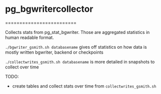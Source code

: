 # pg_bgwritercollector

=========================


Collects stats from pg_stat_bgwriter. Those are aggregated statistics in human readable format.

`./bgwriter_gsmith.sh databasename` gives off statistics on how data is mostly written bgwriter, backend or checkpoints

`./collectwrites_gsmith.sh databasename` is more detailed in snapshots to collect over time

TODO: 
- create tables and collect stats over time from `collectwrites_gsmith.sh`
